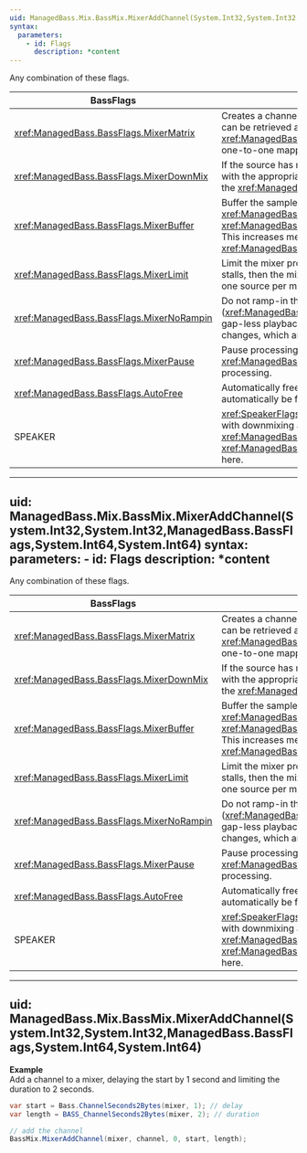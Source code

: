 ```yaml
---
uid: ManagedBass.Mix.BassMix.MixerAddChannel(System.Int32,System.Int32,ManagedBass.BassFlags)
syntax:
  parameters:
    - id: Flags
      description: *content
---
```


Any combination of these flags.

BassFlags                                  | Description
-------------------------------------------|-------------
<xref:ManagedBass.BassFlags.MixerMatrix>   | Creates a channel matrix, allowing the source's channels to be sent to any of the mixer output channels, at any levels. The matrix can be retrieved and modified via the <xref:ManagedBass.Mix.BassMix.ChannelGetMatrix(System.Int32,System.Single[0:,0:])> and <xref:ManagedBass.Mix.BassMix.ChannelSetMatrix(System.Int32,System.Single[0:,0:])> functions. The matrix will initially contain a one-to-one mapping, eg. left out = left in, right out = right in, etc.
<xref:ManagedBass.BassFlags.MixerDownMix>  | If the source has more channels than the mixer output (and that is stereo or mono), then matrix mixing is enabled and initialized with the appropriate downmixing matrix. Note the source data is assumed to follow the standard channel ordering, as described in the <xref:ManagedBass.StreamProcedure> documentation.
<xref:ManagedBass.BassFlags.MixerBuffer>   | Buffer the sample data, for use by <xref:ManagedBass.Mix.BassMix.ChannelGetData(System.Int32,System.IntPtr,System.Int32)> and <xref:ManagedBass.Mix.BassMix.ChannelGetLevel(System.Int32)> and <xref:ManagedBass.Mix.BassMix.ChannelGetLevel(System.Int32,System.Single[],System.Single,ManagedBass.LevelRetrievalFlags)>. This increases memory requirements, so should not be enabled needlessly. The size of the buffer can be controlled via the <xref:ManagedBass.Mix.BassMix.MixerBufferLength> config option.
<xref:ManagedBass.BassFlags.MixerLimit>    | Limit the mixer processing to the amount of data available from this source, while the source is active (not ended). If the source stalls, then the mixer will too, rather than continuing to mix other sources, as it would normally do. This flag can only be applied to one source per mixer, so it will automatically be removed from any other source of the same mixer.
<xref:ManagedBass.BassFlags.MixerNoRampin> | Do not ramp-in the start, including after seeking (<xref:ManagedBass.Mix.BassMix.ChannelSetPosition(System.Int32,System.Int64,ManagedBass.PositionFlags)>). This is useful for gap-less playback, where a source channel is intended to seamlessly follow another. This does not affect volume and pan changes, which are always ramped.
<xref:ManagedBass.BassFlags.MixerPause>    | Pause processing of the source. Use <xref:ManagedBass.Mix.BassMix.ChannelFlags(System.Int32,ManagedBass.BassFlags,ManagedBass.BassFlags)> to resume processing.
<xref:ManagedBass.BassFlags.AutoFree>      | Automatically free the source channel when it ends. This allows you to add a channel to a mixer and forget about it, as it will automatically be freed when it has reached the end, or when the source is removed from the mixer or when the mixer is freed.
SPEAKER                                    | <xref:SpeakerFlags>. If matrix mixing is enabled then the matrix will be initialized to place the source on the requested speaker(s), with downmixing also applied if the <xref:ManagedBass.BassFlags.MixerDownMix> flag is specified. The <xref:ManagedBass.DeviceInitFlags.NoSpeakerAssignment> flag applied in <xref:ManagedBass.Bass.Init(System.Int32,System.Int32,ManagedBass.DeviceInitFlags,System.IntPtr,System.IntPtr)> has effect here.

---
uid: ManagedBass.Mix.BassMix.MixerAddChannel(System.Int32,System.Int32,ManagedBass.BassFlags,System.Int64,System.Int64)
syntax:
  parameters:
    - id: Flags
      description: *content
---

Any combination of these flags.

BassFlags                                  | Description
-------------------------------------------|-------------
<xref:ManagedBass.BassFlags.MixerMatrix>   | Creates a channel matrix, allowing the source's channels to be sent to any of the mixer output channels, at any levels. The matrix can be retrieved and modified via the <xref:ManagedBass.Mix.BassMix.ChannelGetMatrix(System.Int32,System.Single[0:,0:])> and <xref:ManagedBass.Mix.BassMix.ChannelSetMatrix(System.Int32,System.Single[0:,0:])> functions. The matrix will initially contain a one-to-one mapping, eg. left out = left in, right out = right in, etc.
<xref:ManagedBass.BassFlags.MixerDownMix>  | If the source has more channels than the mixer output (and that is stereo or mono), then matrix mixing is enabled and initialized with the appropriate downmixing matrix. Note the source data is assumed to follow the standard channel ordering, as described in the <xref:ManagedBass.StreamProcedure> documentation.
<xref:ManagedBass.BassFlags.MixerBuffer>   | Buffer the sample data, for use by <xref:ManagedBass.Mix.BassMix.ChannelGetData(System.Int32,System.IntPtr,System.Int32)> and <xref:ManagedBass.Mix.BassMix.ChannelGetLevel(System.Int32)> and <xref:ManagedBass.Mix.BassMix.ChannelGetLevel(System.Int32,System.Single[],System.Single,ManagedBass.LevelRetrievalFlags)>. This increases memory requirements, so should not be enabled needlessly. The size of the buffer can be controlled via the <xref:ManagedBass.Mix.BassMix.MixerBufferLength> config option.
<xref:ManagedBass.BassFlags.MixerLimit>    | Limit the mixer processing to the amount of data available from this source, while the source is active (not ended). If the source stalls, then the mixer will too, rather than continuing to mix other sources, as it would normally do. This flag can only be applied to one source per mixer, so it will automatically be removed from any other source of the same mixer.
<xref:ManagedBass.BassFlags.MixerNoRampin> | Do not ramp-in the start, including after seeking (<xref:ManagedBass.Mix.BassMix.ChannelSetPosition(System.Int32,System.Int64,ManagedBass.PositionFlags)>). This is useful for gap-less playback, where a source channel is intended to seamlessly follow another. This does not affect volume and pan changes, which are always ramped.
<xref:ManagedBass.BassFlags.MixerPause>    | Pause processing of the source. Use <xref:ManagedBass.Mix.BassMix.ChannelFlags(System.Int32,ManagedBass.BassFlags,ManagedBass.BassFlags)> to resume processing.
<xref:ManagedBass.BassFlags.AutoFree>      | Automatically free the source channel when it ends. This allows you to add a channel to a mixer and forget about it, as it will automatically be freed when it has reached the end, or when the source is removed from the mixer or when the mixer is freed.
SPEAKER                                    | <xref:SpeakerFlags>. If matrix mixing is enabled then the matrix will be initialized to place the source on the requested speaker(s), with downmixing also applied if the <xref:ManagedBass.BassFlags.MixerDownMix> flag is specified. The <xref:ManagedBass.DeviceInitFlags.NoSpeakerAssignment> flag applied in <xref:ManagedBass.Bass.Init(System.Int32,System.Int32,ManagedBass.DeviceInitFlags,System.IntPtr,System.IntPtr)> has effect here.

---
uid: ManagedBass.Mix.BassMix.MixerAddChannel(System.Int32,System.Int32,ManagedBass.BassFlags,System.Int64,System.Int64)
---

**Example**  
Add a channel to a mixer, delaying the start by 1 second and limiting the duration to 2 seconds.

```csharp
var start = Bass.ChannelSeconds2Bytes(mixer, 1); // delay
var length = BASS_ChannelSeconds2Bytes(mixer, 2); // duration

// add the channel
BassMix.MixerAddChannel(mixer, channel, 0, start, length);
```